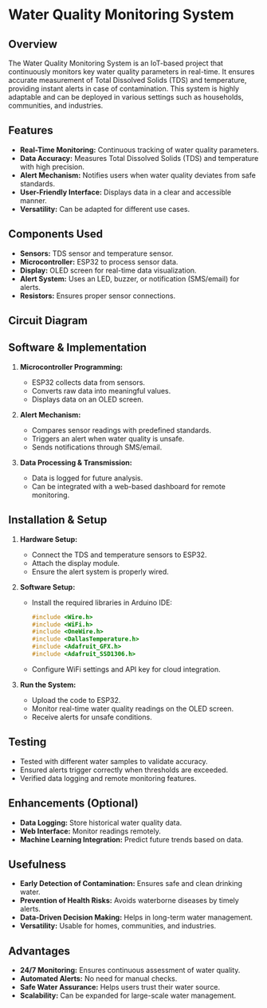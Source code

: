 # Water Quality Monitoring System

## Overview
The Water Quality Monitoring System is an IoT-based project that continuously monitors key water quality parameters in real-time. It ensures accurate measurement of Total Dissolved Solids (TDS) and temperature, providing instant alerts in case of contamination. This system is highly adaptable and can be deployed in various settings such as households, communities, and industries.

## Features
- **Real-Time Monitoring:** Continuous tracking of water quality parameters.
- **Data Accuracy:** Measures Total Dissolved Solids (TDS) and temperature with high precision.
- **Alert Mechanism:** Notifies users when water quality deviates from safe standards.
- **User-Friendly Interface:** Displays data in a clear and accessible manner.
- **Versatility:** Can be adapted for different use cases.

## Components Used
- **Sensors:** TDS sensor and temperature sensor.
- **Microcontroller:** ESP32 to process sensor data.
- **Display:** OLED screen for real-time data visualization.
- **Alert System:** Uses an LED, buzzer, or notification (SMS/email) for alerts.
- **Resistors:** Ensures proper sensor connections.

## Circuit Diagram

## Software & Implementation
1. **Microcontroller Programming:**
   - ESP32 collects data from sensors.
   - Converts raw data into meaningful values.
   - Displays data on an OLED screen.

2. **Alert Mechanism:**
   - Compares sensor readings with predefined standards.
   - Triggers an alert when water quality is unsafe.
   - Sends notifications through SMS/email.

3. **Data Processing & Transmission:**
   - Data is logged for future analysis.
   - Can be integrated with a web-based dashboard for remote monitoring.

## Installation & Setup
1. **Hardware Setup:**
   - Connect the TDS and temperature sensors to ESP32.
   - Attach the display module.
   - Ensure the alert system is properly wired.

2. **Software Setup:**
   - Install the required libraries in Arduino IDE:
     ```cpp
     #include <Wire.h>
     #include <WiFi.h>
     #include <OneWire.h>
     #include <DallasTemperature.h>
     #include <Adafruit_GFX.h>
     #include <Adafruit_SSD1306.h>
     ```
   - Configure WiFi settings and API key for cloud integration.

3. **Run the System:**
   - Upload the code to ESP32.
   - Monitor real-time water quality readings on the OLED screen.
   - Receive alerts for unsafe conditions.

## Testing
- Tested with different water samples to validate accuracy.
- Ensured alerts trigger correctly when thresholds are exceeded.
- Verified data logging and remote monitoring features.

## Enhancements (Optional)
- **Data Logging:** Store historical water quality data.
- **Web Interface:** Monitor readings remotely.
- **Machine Learning Integration:** Predict future trends based on data.

## Usefulness
- **Early Detection of Contamination:** Ensures safe and clean drinking water.
- **Prevention of Health Risks:** Avoids waterborne diseases by timely alerts.
- **Data-Driven Decision Making:** Helps in long-term water management.
- **Versatility:** Usable for homes, communities, and industries.

## Advantages
- **24/7 Monitoring:** Ensures continuous assessment of water quality.
- **Automated Alerts:** No need for manual checks.
- **Safe Water Assurance:** Helps users trust their water source.
- **Scalability:** Can be expanded for large-scale water management.



